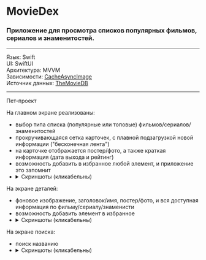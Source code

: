 # MovieDex

### Приложение для просмотра списков популярных фильмов, сериалов и знаменитостей.

---
Язык: Swift  
UI: SwiftUI  
Архитектура: MVVM  
Зависимости: [CacheAsyncImage](https://github.com/lorenzofiamingo/swiftui-cached-async-image)  
Источник данных: [TheMovieDB](https://www.themoviedb.org/)

---

Пет-проект

На главном экране реализованы:
* выбор типа списка (популярные или топовые) фильмов/сериалов/знаменитостей
* прокручивающаяся сетка карточек, с плавной подзагрузкой новой информации ("бесконечная лента")
* на карточке отображается постер/фото, а также краткая информация (дата выхода и рейтинг)
* возможность добавить в избранное любой элемент, и приложение это запомнит
* <details><summary>Скриншоты (кликабельны)</summary><a href="https://ibb.co/Mkx1xjV"><img src="https://i.ibb.co/Mkx1xjV/Feed-Popular-Movie.png" alt="Feed-Popular-Movie" border="0"></a> <a href="https://ibb.co/Y33HDxJ"><img src="https://i.ibb.co/Y33HDxJ/Feed-Popular-TV.png" alt="Feed-Popular-TV" border="0"></a> <a href="https://ibb.co/68WjxWx"><img src="https://i.ibb.co/68WjxWx/Feed-Popular-Person.png" alt="Feed-Popular-Person" border="0"></a> <a href="https://ibb.co/BjNLqDz"><img src="https://i.ibb.co/BjNLqDz/Feed-TRMovie.png" alt="Feed-TRMovie" border="0"></a> <a href="https://ibb.co/dr6SZGK"><img src="https://i.ibb.co/dr6SZGK/FeedTRTV.png" alt="FeedTRTV" border="0"></a></details>

На экране деталей:
* фоновое изображение, заголовок/имя, постер/фото, и вся доступная информация по фильму/сериалу/знаменисти
* возможность добавить элемент в избранное
* <details><summary>Скриншоты (кликабельны)</summary><a href="https://ibb.co/GPTYj3Z"><img src="https://i.ibb.co/GPTYj3Z/Detailed-Movie.png" alt="Detailed-Movie" border="0"></a> <a href="https://ibb.co/VSB41mJ"><img src="https://i.ibb.co/VSB41mJ/Detailed-TV.png" alt="Detailed-TV" border="0"></a> <a href="https://ibb.co/W29vByk"><img src="https://i.ibb.co/W29vByk/Detailed-Person.png" alt="Detailed-Person" border="0"></a> <a href="https://ibb.co/CPS9d0F"><img src="https://i.ibb.co/CPS9d0F/Detailed-Person2.png" alt="Detailed-Person2" border="0"></a></details>

На экране поиска:
* поиск названию
* <details><summary>Скриншоты (кликабельны)</summary><a href="https://ibb.co/QDZgDym"><img src="https://i.ibb.co/QDZgDym/Search-Cleared.png" alt="Search-Cleared" border="0"></a> <a href="https://ibb.co/r7zzcbT"><img src="https://i.ibb.co/r7zzcbT/Search-Movie.png" alt="Search-Movie" border="0"></a> <a href="https://ibb.co/Qny5ndp"><img src="https://i.ibb.co/Qny5ndp/SearchTV.png" alt="SearchTV" border="0"></a> <a href="https://ibb.co/7C9KVgt"><img src="https://i.ibb.co/7C9KVgt/Search-Person.png" alt="Search-Person" border="0"></a></details>
